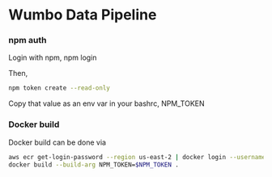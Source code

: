 # Wumbo Data Pipeline

### npm auth
Login with npm, npm login

Then,

```bash
npm token create --read-only
```

Copy that value as an env var in your bashrc, NPM_TOKEN

### Docker build

Docker build can be done via

```bash
aws ecr get-login-password --region us-east-2 | docker login --username AWS --password-stdin 554418307194.dkr.ecr.us-east-2.amazonaws.com
docker build --build-arg NPM_TOKEN=$NPM_TOKEN .
```